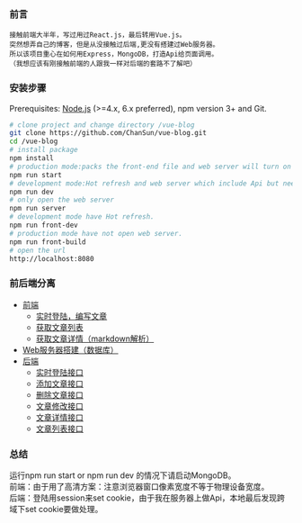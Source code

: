 ### 前言
```
接触前端大半年，写过用过React.js，最后转用Vue.js。
突然想弄自己的博客，但是从没接触过后端,更没有搭建过Web服务器。
所以该项目重心在如何用Express，MongoDB，打造Api给页面调用。
（我想应该有刚接触前端的人跟我一样对后端的套路不了解吧）
```
### 安装步骤

Prerequisites: [Node.js](https://nodejs.org/en) (>=4.x, 6.x preferred), npm version 3+ and Git.
``` bash
# clone project and change directory /vue-blog
git clone https://github.com/ChanSun/vue-blog.git
cd /vue-blog
# install package
npm install
# production mode:packs the front-end file and web server will turn on which include Api but need start Mongodb server.
npm run start
# development mode:Hot refresh and web server which include Api but need start Mongodb server.
npm run dev
# only open the web server
npm run server
# development mode have Hot refresh.
npm run front-dev
# production mode have not open web server.
npm run front-build
# open the url
http://localhost:8080
```
### 前后端分离
 - [前端](/src/1.md)
    + [实时登陆，编写文章](/src/page/bgeditor.vue)
    + [获取文章列表](/src/page/main.vue)
    + [获取文章详情（markdown解析）](/src/page/detail.vue)
 - [Web服务器搭建（数据库）](/routes/server.md)
 - [后端](/routes/backend.md)
    + [实时登陆接口](/routes/controller/session.js)
    + [添加文章接口](/routes/controller/insert.js)
    + [删除文章接口](/routes/controller/delete.js)
    + [文章修改接口](/routes/controller/update.js)
    + [文章详情接口](/routes/controller/detail.js)
    + [文章列表接口](/routes/controller/datalist.js)
### 总结
运行npm run start or npm run dev 的情况下请启动MongoDB。  
前端：由于用了高清方案：注意浏览器窗口像素宽度不等于物理设备宽度。  
后端：登陆用session来set cookie，由于我在服务器上做Api，本地最后发现跨域下set cookie要做处理。